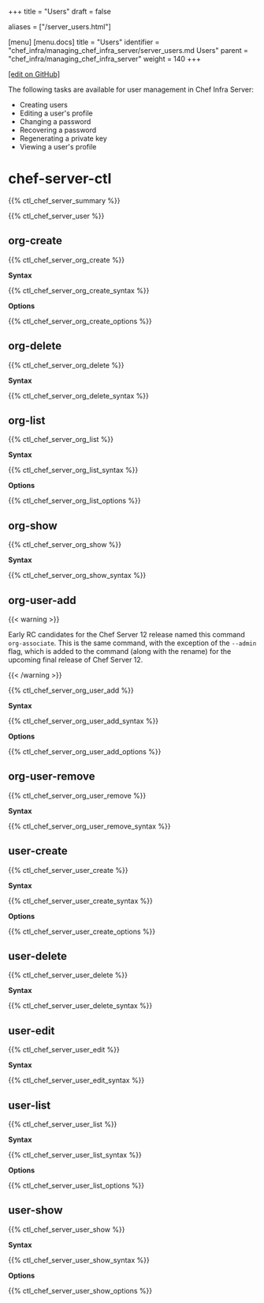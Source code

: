 +++
title = "Users"
draft = false

aliases = ["/server_users.html"]

[menu]
  [menu.docs]
    title = "Users"
    identifier = "chef_infra/managing_chef_infra_server/server_users.md Users"
    parent = "chef_infra/managing_chef_infra_server"
    weight = 140
+++    

[\[edit on GitHub\]](https://github.com/chef/chef-web-docs/blob/master/content/server_users.md)

The following tasks are available for user management in Chef Infra
Server:

-   Creating users
-   Editing a user's profile
-   Changing a password
-   Recovering a password
-   Regenerating a private key
-   Viewing a user's profile

chef-server-ctl
===============

{{% ctl_chef_server_summary %}}

{{% ctl_chef_server_user %}}

org-create
----------

{{% ctl_chef_server_org_create %}}

**Syntax**

{{% ctl_chef_server_org_create_syntax %}}

**Options**

{{% ctl_chef_server_org_create_options %}}

org-delete
----------

{{% ctl_chef_server_org_delete %}}

**Syntax**

{{% ctl_chef_server_org_delete_syntax %}}

org-list
--------

{{% ctl_chef_server_org_list %}}

**Syntax**

{{% ctl_chef_server_org_list_syntax %}}

**Options**

{{% ctl_chef_server_org_list_options %}}

org-show
--------

{{% ctl_chef_server_org_show %}}

**Syntax**

{{% ctl_chef_server_org_show_syntax %}}

org-user-add
------------

{{< warning >}}

Early RC candidates for the Chef Server 12 release named this command
`org-associate`. This is the same command, with the exception of the
`--admin` flag, which is added to the command (along with the rename)
for the upcoming final release of Chef Server 12.

{{< /warning >}}

{{% ctl_chef_server_org_user_add %}}

**Syntax**

{{% ctl_chef_server_org_user_add_syntax %}}

**Options**

{{% ctl_chef_server_org_user_add_options %}}

org-user-remove
---------------

{{% ctl_chef_server_org_user_remove %}}

**Syntax**

{{% ctl_chef_server_org_user_remove_syntax %}}

user-create
-----------

{{% ctl_chef_server_user_create %}}

**Syntax**

{{% ctl_chef_server_user_create_syntax %}}

**Options**

{{% ctl_chef_server_user_create_options %}}

user-delete
-----------

{{% ctl_chef_server_user_delete %}}

**Syntax**

{{% ctl_chef_server_user_delete_syntax %}}

user-edit
---------

{{% ctl_chef_server_user_edit %}}

**Syntax**

{{% ctl_chef_server_user_edit_syntax %}}

user-list
---------

{{% ctl_chef_server_user_list %}}

**Syntax**

{{% ctl_chef_server_user_list_syntax %}}

**Options**

{{% ctl_chef_server_user_list_options %}}

user-show
---------

{{% ctl_chef_server_user_show %}}

**Syntax**

{{% ctl_chef_server_user_show_syntax %}}

**Options**

{{% ctl_chef_server_user_show_options %}}
